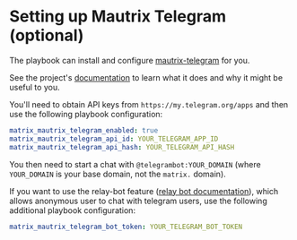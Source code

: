 # Setting up Mautrix Telegram (optional)

The playbook can install and configure [mautrix-telegram](https://github.com/tulir/mautrix-telegram) for you.

See the project's [documentation](https://github.com/tulir/mautrix-telegram/wiki#usage) to learn what it does and why it might be useful to you.

You'll need to obtain API keys from `https://my.telegram.org/apps` and then use the following playbook configuration:

```yaml
matrix_mautrix_telegram_enabled: true
matrix_mautrix_telegram_api_id: YOUR_TELEGRAM_APP_ID
matrix_mautrix_telegram_api_hash: YOUR_TELEGRAM_API_HASH
```

You then need to start a chat with `@telegrambot:YOUR_DOMAIN` (where `YOUR_DOMAIN` is your base domain, not the `matrix.` domain).

If you want to use the relay-bot feature ([relay bot documentation](https://github.com/tulir/mautrix-telegram/wiki/Relay-bot)), which allows anonymous user to chat with telegram users, use the following additional playbook configuration:

```yaml
matrix_mautrix_telegram_bot_token: YOUR_TELEGRAM_BOT_TOKEN
```
